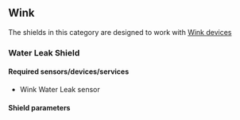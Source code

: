 ## Wink
The shields in this category are designed to work with [Wink devices](https://www.wink.com/)

### Water Leak Shield

#### Required sensors/devices/services
- Wink Water Leak sensor

#### Shield parameters

